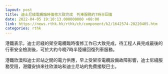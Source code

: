 ```yaml
---
layout: post
title: 迪士尼綫電纜臨時復修大致完成　列車服務約7時半回復
date: 2022-04-05 19:10:13.000000000 +08:00
link: https://news.rthk.hk/rthk/ch/component/k2/1642574-20220405.htm
categories: rthk
---
```


港鐵表示，迪士尼綫的架空電纜臨時復修工作已大致完成，待工程人員完成最後的行車安全檢測後，可於大約今晚7時半陸續回復列車服務。

港鐵欣澳和迪士尼站之間的電力供應，早上受架空電纜設備故障影響，迪士尼綫服務受阻，港鐵安排來往欣澳站和迪士尼站的免費接駁巴士。
